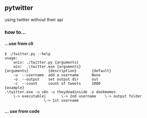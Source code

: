 ## pytwitter
using twitter without their api<br>
### how to...
#### ...use from cli
```shell script
$ ./twitter.py --help
usage:
	unix: ./twitter.py {arguments}
	win:  .\twitter.exe {arguments}
{arguments}			{description}		{default}
	-u	--username	add a username		None
	-o	--output	set output dir		out
	-c	--count		count of tweets		1000
{example}
.\twitter.exe -u s8n -u theydeadinside -o dankmemes
    \-> executable|       \-> 2nd username    \-> output folder
                  \-> 1st username
```
#### ... use from code
```python

```